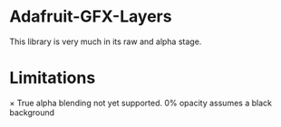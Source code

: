 # Adafruit-GFX-Layers
This library is very much in its raw and alpha stage.


# Limitations
× True alpha blending not yet supported. 0% opacity assumes a black background
